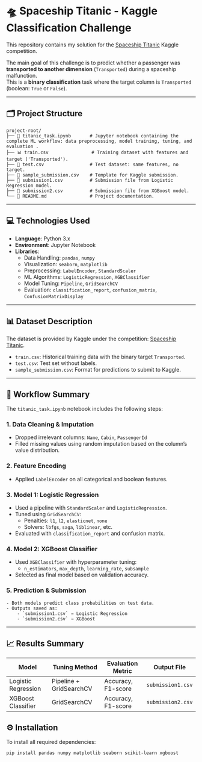 # 🛸 Spaceship Titanic - Kaggle Classification Challenge

This repository contains my solution for the [Spaceship Titanic](https://www.kaggle.com/competitions/spaceship-titanic) Kaggle competition.

The main goal of this challenge is to predict whether a passenger was **transported to another dimension** (`Transported`) during a spaceship malfunction.  
This is a **binary classification** task where the target column is `Transported` (boolean: `True` or `False`).

---

## 🗂️ Project Structure

```
project-root/
├── 📄 titanic_task.ipynb       # Jupyter notebook containing the complete ML workflow: data preprocessing, model training, tuning, and evaluation .
├── 📊 train.csv                # Training dataset with features and target ('Transported').
├── 🧪 test.csv                 # Test dataset: same features, no target.
├── 📝 sample_submission.csv    # Template for Kaggle submission.
├── 🚀 submission1.csv          # Submission file from Logistic Regression model.
├── 🚀 submission2.csv          # Submission file from XGBoost model.
└── 📜 README.md                # Project documentation.

```

---

## 💻 Technologies Used

- **Language**: Python 3.x  
- **Environment**: Jupyter Notebook  
- **Libraries**:
  - Data Handling: `pandas`, `numpy`
  - Visualization: `seaborn`, `matplotlib`
  - Preprocessing: `LabelEncoder`, `StandardScaler`
  - ML Algorithms: `LogisticRegression`, `XGBClassifier`
  - Model Tuning: `Pipeline`, `GridSearchCV`
  - Evaluation: `classification_report`, `confusion_matrix`, `ConfusionMatrixDisplay`


---


## 📊 Dataset Description

The dataset is provided by Kaggle under the competition: [Spaceship Titanic](https://www.kaggle.com/competitions/spaceship-titanic).

- `train.csv`: Historical training data with the binary target `Transported`.
- `test.csv`: Test set without labels.
- `sample_submission.csv`: Format for predictions to submit to Kaggle.

---

## 🔁 Workflow Summary

The `titanic_task.ipynb` notebook includes the following steps:

### 1. Data Cleaning & Imputation
- Dropped irrelevant columns: `Name`, `Cabin`, `PassengerId`
- Filled missing values using random imputation based on the column’s value distribution.

### 2. Feature Encoding
- Applied `LabelEncoder` on all categorical and boolean features.

### 3. Model 1: Logistic Regression
- Used a pipeline with `StandardScaler` and `LogisticRegression`.
- Tuned using `GridSearchCV`:
  - Penalties: `l1`, `l2`, `elasticnet`, `none`
  - Solvers: `lbfgs`, `saga`, `liblinear`, etc.
- Evaluated with `classification_report` and confusion matrix.

### 4. Model 2: XGBoost Classifier
- Used `XGBClassifier` with hyperparameter tuning:
  - `n_estimators`, `max_depth`, `learning_rate`, `subsample`
- Selected as final model based on validation accuracy.

### 5. Prediction & Submission
    - Both models predict class probabilities on test data.
    - Outputs saved as:
        - `submission1.csv` → Logistic Regression
        - `submission2.csv` → XGBoost


---

## 📈 Results Summary

| Model               | Tuning Method            | Evaluation Metric        | Output File         |
|--------------------|--------------------------|---------------------------|----------------------|
| Logistic Regression | Pipeline + GridSearchCV  | Accuracy, F1-score        | `submission1.csv`    |
| XGBoost Classifier  | GridSearchCV             | Accuracy, F1-score        | `submission2.csv`    |



## ⚙️ Installation

To install all required dependencies:

```bash
pip install pandas numpy matplotlib seaborn scikit-learn xgboost


